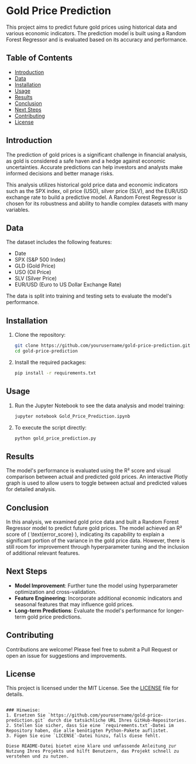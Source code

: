 # Gold Price Prediction

This project aims to predict future gold prices using historical data and various economic indicators. The prediction model is built using a Random Forest Regressor and is evaluated based on its accuracy and performance.

## Table of Contents

- [Introduction](#introduction)
- [Data](#data)
- [Installation](#installation)
- [Usage](#usage)
- [Results](#results)
- [Conclusion](#conclusion)
- [Next Steps](#next-steps)
- [Contributing](#contributing)
- [License](#license)

## Introduction

The prediction of gold prices is a significant challenge in financial analysis, as gold is considered a safe haven and a hedge against economic uncertainties. Accurate predictions can help investors and analysts make informed decisions and better manage risks.

This analysis utilizes historical gold price data and economic indicators such as the SPX index, oil price (USO), silver price (SLV), and the EUR/USD exchange rate to build a predictive model. A Random Forest Regressor is chosen for its robustness and ability to handle complex datasets with many variables.

## Data

The dataset includes the following features:
- Date
- SPX (S&P 500 Index)
- GLD (Gold Price)
- USO (Oil Price)
- SLV (Silver Price)
- EUR/USD (Euro to US Dollar Exchange Rate)

The data is split into training and testing sets to evaluate the model's performance.

## Installation

1. Clone the repository:
   ```bash
   git clone https://github.com/yourusername/gold-price-prediction.git
   cd gold-price-prediction
   ```

2. Install the required packages:
   ```bash
   pip install -r requirements.txt
   ```

## Usage

1. Run the Jupyter Notebook to see the data analysis and model training:
   ```bash
   jupyter notebook Gold_Price_Prediction.ipynb
   ```

2. To execute the script directly:
   ```bash
   python gold_price_prediction.py
   ```

## Results

The model's performance is evaluated using the R² score and visual comparison between actual and predicted gold prices. An interactive Plotly graph is used to allow users to toggle between actual and predicted values for detailed analysis.

## Conclusion

In this analysis, we examined gold price data and built a Random Forest Regressor model to predict future gold prices. The model achieved an R² score of \( \text{error_score} \), indicating its capability to explain a significant portion of the variance in the gold price data. However, there is still room for improvement through hyperparameter tuning and the inclusion of additional relevant features.

## Next Steps

- **Model Improvement**: Further tune the model using hyperparameter optimization and cross-validation.
- **Feature Engineering**: Incorporate additional economic indicators and seasonal features that may influence gold prices.
- **Long-term Predictions**: Evaluate the model's performance for longer-term gold price predictions.

## Contributing

Contributions are welcome! Please feel free to submit a Pull Request or open an issue for suggestions and improvements.

## License

This project is licensed under the MIT License. See the [LICENSE](LICENSE) file for details.
```

### Hinweise:
1. Ersetzen Sie `https://github.com/yourusername/gold-price-prediction.git` durch die tatsächliche URL Ihres GitHub-Repositories.
2. Stellen Sie sicher, dass Sie eine `requirements.txt`-Datei im Repository haben, die alle benötigten Python-Pakete auflistet.
3. Fügen Sie eine `LICENSE`-Datei hinzu, falls diese fehlt.

Diese README-Datei bietet eine klare und umfassende Anleitung zur Nutzung Ihres Projekts und hilft Benutzern, das Projekt schnell zu verstehen und zu nutzen.
